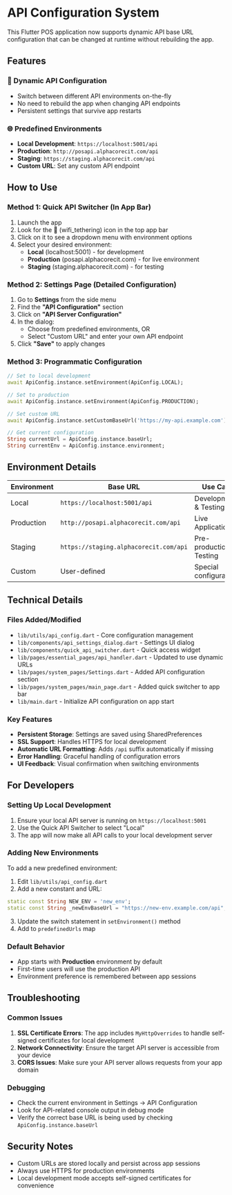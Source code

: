 # API Configuration System

This Flutter POS application now supports dynamic API base URL configuration that can be changed at runtime without rebuilding the app.

## Features

### 🔧 Dynamic API Configuration
- Switch between different API environments on-the-fly
- No need to rebuild the app when changing API endpoints
- Persistent settings that survive app restarts

### 🌐 Predefined Environments
- **Local Development**: `https://localhost:5001/api`
- **Production**: `http://posapi.alphacorecit.com/api`
- **Staging**: `https://staging.alphacorecit.com/api`
- **Custom URL**: Set any custom API endpoint

## How to Use

### Method 1: Quick API Switcher (In App Bar)
1. Launch the app
2. Look for the 📡 (wifi_tethering) icon in the top app bar
3. Click on it to see a dropdown menu with environment options
4. Select your desired environment:
   - **Local** (localhost:5001) - for development
   - **Production** (posapi.alphacorecit.com) - for live environment
   - **Staging** (staging.alphacorecit.com) - for testing

### Method 2: Settings Page (Detailed Configuration)
1. Go to **Settings** from the side menu
2. Find the **"API Configuration"** section
3. Click on **"API Server Configuration"**
4. In the dialog:
   - Choose from predefined environments, OR
   - Select "Custom URL" and enter your own API endpoint
5. Click **"Save"** to apply changes

### Method 3: Programmatic Configuration
```dart
// Set to local development
await ApiConfig.instance.setEnvironment(ApiConfig.LOCAL);

// Set to production
await ApiConfig.instance.setEnvironment(ApiConfig.PRODUCTION);

// Set custom URL
await ApiConfig.instance.setCustomBaseUrl('https://my-api.example.com');

// Get current configuration
String currentUrl = ApiConfig.instance.baseUrl;
String currentEnv = ApiConfig.instance.environment;
```

## Environment Details

| Environment | Base URL | Use Case |
|-------------|----------|----------|
| Local | `https://localhost:5001/api` | Development & Testing |
| Production | `http://posapi.alphacorecit.com/api` | Live Application |
| Staging | `https://staging.alphacorecit.com/api` | Pre-production Testing |
| Custom | User-defined | Special configurations |

## Technical Details

### Files Added/Modified
- `lib/utils/api_config.dart` - Core configuration management
- `lib/components/api_settings_dialog.dart` - Settings UI dialog
- `lib/components/quick_api_switcher.dart` - Quick access widget
- `lib/pages/essential_pages/api_handler.dart` - Updated to use dynamic URLs
- `lib/pages/system_pages/Settings.dart` - Added API configuration section
- `lib/pages/system_pages/main_page.dart` - Added quick switcher to app bar
- `lib/main.dart` - Initialize API configuration on app start

### Key Features
- **Persistent Storage**: Settings are saved using SharedPreferences
- **SSL Support**: Handles HTTPS for local development
- **Automatic URL Formatting**: Adds `/api` suffix automatically if missing
- **Error Handling**: Graceful handling of configuration errors
- **UI Feedback**: Visual confirmation when switching environments

## For Developers

### Setting Up Local Development
1. Ensure your local API server is running on `https://localhost:5001`
2. Use the Quick API Switcher to select "Local"
3. The app will now make all API calls to your local development server

### Adding New Environments
To add a new predefined environment:

1. Edit `lib/utils/api_config.dart`
2. Add a new constant and URL:
```dart
static const String NEW_ENV = 'new_env';
static const String _newEnvBaseUrl = "https://new-env.example.com/api";
```
3. Update the switch statement in `setEnvironment()` method
4. Add to `predefinedUrls` map

### Default Behavior
- App starts with **Production** environment by default
- First-time users will use the production API
- Environment preference is remembered between app sessions

## Troubleshooting

### Common Issues
1. **SSL Certificate Errors**: The app includes `MyHttpOverrides` to handle self-signed certificates for local development
2. **Network Connectivity**: Ensure the target API server is accessible from your device
3. **CORS Issues**: Make sure your API server allows requests from your app domain

### Debugging
- Check the current environment in Settings → API Configuration
- Look for API-related console output in debug mode
- Verify the correct base URL is being used by checking `ApiConfig.instance.baseUrl`

## Security Notes
- Custom URLs are stored locally and persist across app sessions
- Always use HTTPS for production environments
- Local development mode accepts self-signed certificates for convenience